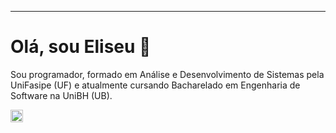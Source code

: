 
---

# Olá, sou Eliseu 👋


Sou programador, formado em Análise e Desenvolvimento de Sistemas pela UniFasipe (UF) e atualmente cursando Bacharelado em Engenharia de Software na UniBH (UB).

<a href="https://www.linkedin.com/in/eueliseeu/" target="_blank" rel="noreferrer"> <img src="https://upload.wikimedia.org/wikipedia/commons/thumb/8/81/LinkedIn_icon.svg/72px-LinkedIn_icon.svg.png?20210220164014" alt="vuejs" width="20" height="20"/> </a> 
